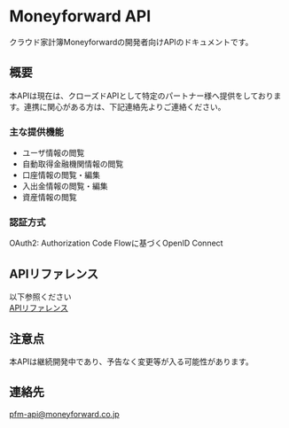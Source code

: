 # Moneyforward API

クラウド家計簿Moneyforwardの開発者向けAPIのドキュメントです。

## 概要

本APIは現在は、クローズドAPIとして特定のパートナー様へ提供をしております。連携に関心がある方は、下記連絡先よりご連絡ください。

### 主な提供機能

* ユーザ情報の閲覧
* 自動取得金融機関情報の閲覧
* 口座情報の閲覧・編集
* 入出金情報の閲覧・編集
* 資産情報の閲覧

### 認証方式

OAuth2: Authorization Code Flowに基づくOpenID Connect

## APIリファレンス

以下参照ください  
[APIリファレンス](api-referrence.md)

## 注意点

本APIは継続開発中であり、予告なく変更等が入る可能性があります。
 
## 連絡先

pfm-api@moneyforward.co.jp
